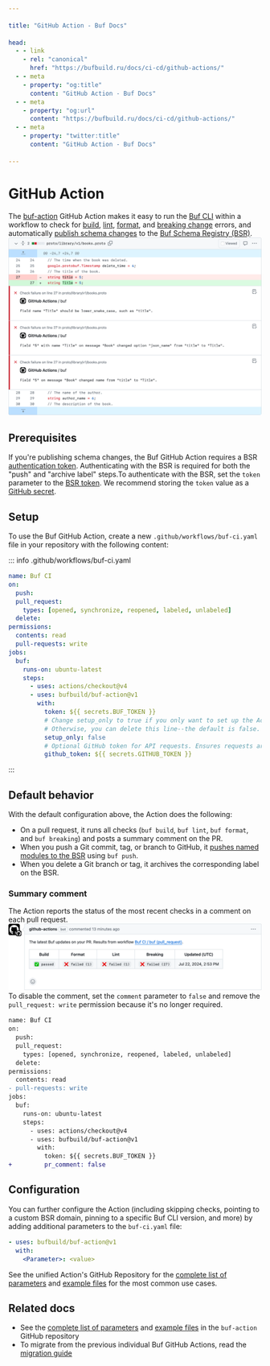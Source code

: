 ```yaml
---

title: "GitHub Action - Buf Docs"

head:
  - - link
    - rel: "canonical"
      href: "https://bufbuild.ru/docs/ci-cd/github-actions/"
  - - meta
    - property: "og:title"
      content: "GitHub Action - Buf Docs"
  - - meta
    - property: "og:url"
      content: "https://bufbuild.ru/docs/ci-cd/github-actions/"
  - - meta
    - property: "twitter:title"
      content: "GitHub Action - Buf Docs"

---
```


# GitHub Action

The [buf-action](https://github.com/bufbuild/buf-action) GitHub Action makes it easy to run the [Buf CLI](https://buf.build) within a workflow to check for [build](../../reference/cli/buf/build/), [lint](../../lint/overview/), [format](../../format/style/), and [breaking change](../../breaking/overview/) errors, and automatically [publish schema changes](../../bsr/module/publish/) to the [Buf Schema Registry (BSR)](https://buf.build/product/bsr).![Annotations example for lint and breaking changes](../../images/integrations/gh-annotations-example.png "Annotations example")

## Prerequisites

If you're publishing schema changes, the Buf GitHub Action requires a BSR [authentication token](../../bsr/authentication/#create-a-token). Authenticating with the BSR is required for both the "push" and "archive label" steps.To authenticate with the BSR, set the `token` parameter to the [BSR token](../../bsr/authentication/#create-a-token). We recommend storing the `token` value as a [GitHub secret](https://docs.github.com/en/actions/security-guides/encrypted-secrets).

## Setup

To use the Buf GitHub Action, create a new `.github/workflows/buf-ci.yaml` file in your repository with the following content:

::: info .github/workflows/buf-ci.yaml

```yaml
name: Buf CI
on:
  push:
  pull_request:
    types: [opened, synchronize, reopened, labeled, unlabeled]
  delete:
permissions:
  contents: read
  pull-requests: write
jobs:
  buf:
    runs-on: ubuntu-latest
    steps:
      - uses: actions/checkout@v4
      - uses: bufbuild/buf-action@v1
        with:
          token: ${{ secrets.BUF_TOKEN }}
          # Change setup_only to true if you only want to set up the Action and not execute other commands.
          # Otherwise, you can delete this line--the default is false.
          setup_only: false
          # Optional GitHub token for API requests. Ensures requests aren't rate limited.
          github_token: ${{ secrets.GITHUB_TOKEN }}
```

:::

## Default behavior

With the default configuration above, the Action does the following:

- On a pull request, it runs all checks (`buf build`, `buf lint`, `buf format`, and `buf breaking`) and posts a summary comment on the PR.
- When you push a Git commit, tag, or branch to GitHub, it [pushes named modules to the BSR](../../bsr/module/publish/) using `buf push`.
- When you delete a Git branch or tag, it archives the corresponding label on the BSR.

### Summary comment

The Action reports the status of the most recent checks in a comment on each pull request.![Comment example showing the GitHub summary](../../images/integrations/gh-comment-example.png "Summary comment example")To disable the comment, set the `comment` parameter to `false` and remove the `pull_request: write` permission because it's no longer required.

```diff
name: Buf CI
on:
  push:
  pull_request:
    types: [opened, synchronize, reopened, labeled, unlabeled]
  delete:
permissions:
  contents: read
- pull-requests: write
jobs:
  buf:
    runs-on: ubuntu-latest
    steps:
      - uses: actions/checkout@v4
      - uses: bufbuild/buf-action@v1
        with:
          token: ${{ secrets.BUF_TOKEN }}
+         pr_comment: false
```

## Configuration

You can further configure the Action (including skipping checks, pointing to a custom BSR domain, pinning to a specific Buf CLI version, and more) by adding additional parameters to the `buf-ci.yaml` file:

```yaml
- uses: bufbuild/buf-action@v1
  with:
    <Parameter>: <value>
```

See the unified Action's GitHub Repository for the [complete list of parameters](https://github.com/bufbuild/buf-action?tab=readme-ov-file#configuration) and [example files](https://github.com/bufbuild/buf-action/tree/main/examples) for the most common use cases.

## Related docs

- See the [complete list of parameters](https://github.com/bufbuild/buf-action?tab=readme-ov-file#configuration) and [example files](https://github.com/bufbuild/buf-action/tree/main/examples) in the `buf-action` GitHub repository
- To migrate from the previous individual Buf GitHub Actions, read the [migration guide](../../migration-guides/migrate-to-buf-action/)
